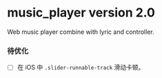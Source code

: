 # music_player version 2.0
Web music player combine with lyric and controller.

### 待优化
- [ ] 在 iOS 中 `.slider-runnable-track` 滑动卡顿。